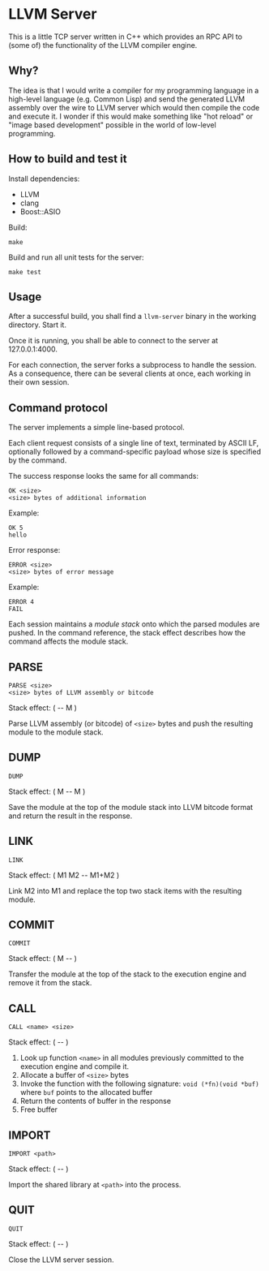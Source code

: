 # LLVM Server

This is a little TCP server written in C++ which provides an RPC API
to (some of) the functionality of the LLVM compiler engine.

## Why?

The idea is that I would write a compiler for my programming language
in a high-level language (e.g. Common Lisp) and send the generated
LLVM assembly over the wire to LLVM server which would then compile
the code and execute it. I wonder if this would make something like
"hot reload" or "image based development" possible in the world of
low-level programming.

## How to build and test it

Install dependencies:

- LLVM
- clang
- Boost::ASIO

Build:

```
make
```

Build and run all unit tests for the server:

```
make test
```

## Usage

After a successful build, you shall find a `llvm-server` binary in the working directory. Start it.

Once it is running, you shall be able to connect to the server at 127.0.0.1:4000.

For each connection, the server forks a subprocess to handle the
session. As a consequence, there can be several clients at once, each
working in their own session.

## Command protocol

The server implements a simple line-based protocol.

Each client request consists of a single line of text, terminated by
ASCII LF, optionally followed by a command-specific payload whose size
is specified by the command.

The success response looks the same for all commands:

```
OK <size>
<size> bytes of additional information
```

Example:

```
OK 5
hello
```

Error response:

```
ERROR <size>
<size> bytes of error message
```

Example:

```
ERROR 4
FAIL
```

Each session maintains a *module stack* onto which the parsed modules
are pushed. In the command reference, the stack effect describes how
the command affects the module stack.

## PARSE

```
PARSE <size>
<size> bytes of LLVM assembly or bitcode
```

Stack effect: ( -- M )

Parse LLVM assembly (or bitcode) of `<size>` bytes and push the
resulting module to the module stack.

## DUMP

```
DUMP
```

Stack effect: ( M -- M )

Save the module at the top of the module stack into LLVM bitcode
format and return the result in the response.

## LINK

```
LINK
```

Stack effect: ( M1 M2 -- M1+M2 )

Link M2 into M1 and replace the top two stack items with the resulting
module.

## COMMIT

```
COMMIT
```

Stack effect: ( M -- )

Transfer the module at the top of the stack to the execution engine
and remove it from the stack.

## CALL

```
CALL <name> <size>
```

Stack effect: ( -- )

1. Look up function `<name>` in all modules previously
   committed to the execution engine and compile it.
2. Allocate a buffer of `<size>` bytes
3. Invoke the function with the following signature:
   `void (*fn)(void *buf)`
   where `buf` points to the allocated buffer
4. Return the contents of buffer in the response
5. Free buffer

## IMPORT

```
IMPORT <path>
```

Stack effect: ( -- )

Import the shared library at `<path>` into the process.

## QUIT

```
QUIT
```

Stack effect: ( -- )

Close the LLVM server session.
